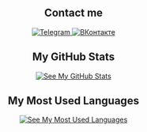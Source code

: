 <div align="center">
	<div>
		<h2>Contact me</h2>
		<a href="https://t.me/fy5tew">
			<img alt="Telegram" src="https://img.shields.io/badge/Telegram-27a7e8?style=for-the-badge&logo=telegram">
		</a>
		<a href="https://vk.com/fy5tew">
			<img alt="ВКонтакте" src="https://img.shields.io/badge/%D0%92%D0%9A%D0%BE%D0%BD%D1%82%D0%B0%D0%BA%D1%82%D0%B5-4680C2?style=for-the-badge&logo=vk">
		</a>
	</div>
	<div>
		<h2>My GitHub Stats</h2>
		<a href="https://github-readme-stats.vercel.app/api?username=fy5tew&cache_seconds=1800&hide_title=true&card_width=500&count_private=true&show_icons=true&disable_animations=true&hide_rank=false&theme=github_dark&border_color=57a5fe">
			<img alt="See My GitHub Stats" src="https://github-readme-stats.vercel.app/api?username=fy5tew&cache_seconds=1800&hide_title=true&card_width=500&count_private=true&show_icons=true&disable_animations=true&hide_rank=false&theme=github_dark&border_color=57a5fe">
		</a>
	</div>
	<div>
		<h2>My Most Used Languages</h2>
		<a href="https://github-readme-stats.vercel.app/api/top-langs/?username=anuraghazra&cache_seconds=1800&langs_count=5&hide_title=true&card_width=450&layout=compact&theme=github_dark&border_color=57a5fe">
			<img alt="See My Most Used Languages" src="https://github-readme-stats.vercel.app/api/top-langs/?username=anuraghazra&cache_seconds=1800&langs_count=5&hide_title=true&card_width=450&layout=compact&theme=github_dark&border_color=57a5fe">
		</a>
	</div>
</div>	